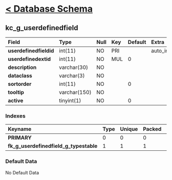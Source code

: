 # [< Database Schema](DatabaseSchema.md) #

## kc\_g\_userdefinedfield ##
| **Field** | Type | Null | Key | Default | Extra | Comment |
|:----------|:-----|:-----|:----|:--------|:------|:--------|
| **userdefinedfieldid** | int(11) | NO   | PRI |         | auto\_increment |         |
| **userdefinedextid** | int(11) | NO   | MUL | 0       |       |         |
| **description** | varchar(30) | NO   |     |         |       |         |
| **dataclass** | varchar(3) | NO   |     |         |       |         |
| **sortorder** | int(11) | NO   |     | 0       |       |         |
| **tooltip** | varchar(150) | NO   |     |         |       |         |
| **active** | tinyint(1) | NO   |     | 0       |       |         |


### Indexes ###
| **Keyname** | Type | Unique | Packed | Column | Seq | Cardinality | Collation | Null | Comment |
|:------------|:-----|:-------|:-------|:-------|:----|:------------|:----------|:-----|:--------|
| **PRIMARY** | 0    | 0      | 0      | userdefinedfieldid | 1   | 0           | A         | 0    | 0       |
| **fk\_g\_userdefinedfield\_g\_typestable** | 1    | 1      | 1      | userdefinedextid | 1   |             | A         | 1    | 1       |


### Default Data ###
No Default Data